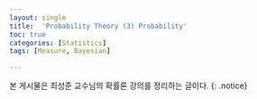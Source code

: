 ```yaml
---
layout: single
title:  'Probability Theory (3) Probability'
toc: true
categories: [Statistics]
tags: [Measure, Bayesian]

---
```


본 게시물은 최성준 교수님의 확률론 강의를 정리하는 글이다.
{: .notice}